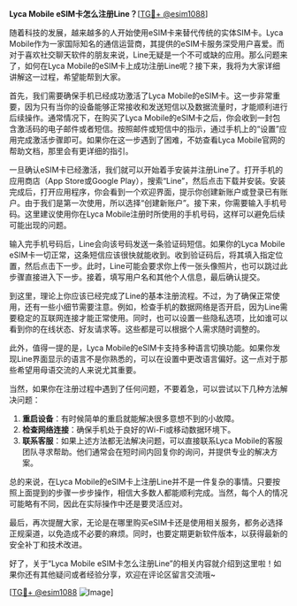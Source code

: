 **Lyca Mobile eSIM卡怎么注册Line？**[[TG💪+ @esim1088](https://t.me/s/esim1088)]

随着科技的发展，越来越多的人开始使用eSIM卡来替代传统的实体SIM卡。Lyca Mobile作为一家国际知名的通信运营商，其提供的eSIM卡服务深受用户喜爱。而对于喜欢社交聊天软件的朋友来说，Line无疑是一个不可或缺的应用。那么问题来了，如何在Lyca Mobile的eSIM卡上成功注册Line呢？接下来，我将为大家详细讲解这一过程，希望能帮到大家。

首先，我们需要确保手机已经成功激活了Lyca Mobile的eSIM卡。这一步非常重要，因为只有当你的设备能够正常接收和发送短信以及数据流量时，才能顺利进行后续操作。通常情况下，在购买了Lyca Mobile的eSIM卡之后，你会收到一封包含激活码的电子邮件或者短信。按照邮件或短信中的指示，通过手机上的“设置”应用完成激活步骤即可。如果你在这一步遇到了困难，不妨查看Lyca Mobile官网的帮助文档，那里会有更详细的指引。

一旦确认eSIM卡已经激活，我们就可以开始着手安装并注册Line了。打开手机的应用商店（App Store或Google Play），搜索“Line”，然后点击下载并安装。安装完成后，打开应用程序，你会看到一个欢迎界面，提示你创建新账户或登录已有账户。由于我们是第一次使用，所以选择“创建新账户”。接下来，你需要输入手机号码。这里建议使用你在Lyca Mobile注册时所使用的手机号码，这样可以避免后续可能出现的问题。

输入完手机号码后，Line会向该号码发送一条验证码短信。如果你的Lyca Mobile eSIM卡一切正常，这条短信应该很快就能收到。收到验证码后，将其填入指定位置，然后点击下一步。此时，Line可能会要求你上传一张头像照片，也可以跳过此步骤直接进入下一步。接着，填写用户名和其他个人信息，最后确认提交。

到这里，理论上你应该已经完成了Line的基本注册流程。不过，为了确保正常使用，还有一些小细节需要注意。例如，检查手机的数据网络是否开启，因为Line需要稳定的互联网连接才能正常使用。同时，也可以设置一些隐私选项，比如谁可以看到你的在线状态、好友请求等。这些都是可以根据个人需求随时调整的。

此外，值得一提的是，Lyca Mobile的eSIM卡支持多种语言切换功能。如果你发现Line界面显示的语言不是你熟悉的，可以在设置中更改语言偏好。这一点对于那些希望用母语交流的人来说尤其重要。

当然，如果你在注册过程中遇到了任何问题，不要着急，可以尝试以下几种方法解决问题：

1. **重启设备**：有时候简单的重启就能解决很多意想不到的小故障。
2. **检查网络连接**：确保手机处于良好的Wi-Fi或移动数据环境下。
3. **联系客服**：如果上述方法都无法解决问题，可以直接联系Lyca Mobile的客服团队寻求帮助。他们通常会在短时间内回复你的询问，并提供专业的解决方案。

总的来说，在Lyca Mobile的eSIM卡上注册Line并不是一件复杂的事情。只要按照上面提到的步骤一步步操作，相信大多数人都能顺利完成。当然，每个人的情况可能略有不同，因此在实际操作中还是要灵活应对。

最后，再次提醒大家，无论是在哪里购买eSIM卡还是使用相关服务，都务必选择正规渠道，以免造成不必要的麻烦。同时，也要定期更新软件版本，以获得最新的安全补丁和技术改进。

好了，关于“Lyca Mobile eSIM卡怎么注册Line”的相关内容就介绍到这里啦！如果你还有其他疑问或者经验分享，欢迎在评论区留言交流哦~ 

[[TG💪+ @esim1088](https://t.me/s/esim1088) ![Image](https://i.postimg.cc/4NQfJmqS/Snipaste-2025-05-13-00-14-12.png)]
